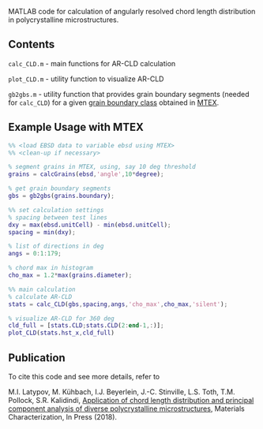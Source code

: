 MATLAB code for calculation of angularly resolved chord length distribution in polycrystalline microstructures. 

## Contents

`calc_CLD.m` - main functions for AR-CLD calculation

`plot_CLD.m` - utility function to visualize AR-CLD

`gb2gbs.m` - utility function that provides grain boundary segments (needed for `calc_CLD`) for a given [grain boundary class](https://mtex-toolbox.github.io/files/doc/BoundaryAnalysis.html) obtained in [MTEX](https://mtex-toolbox.github.io/files/doc/BoundaryAnalysis.html).

## Example Usage with MTEX

```MATLAB
%% <load EBSD data to variable ebsd using MTEX>
%% <clean-up if necessary>

% segment grains in MTEX, using, say 10 deg threshold
grains = calcGrains(ebsd,'angle',10*degree);

% get grain boundary segments
gbs = gb2gbs(grains.boundary);

%% set calculation settings
% spacing between test lines
dxy = max(ebsd.unitCell) - min(ebsd.unitCell);
spacing = min(dxy);

% list of directions in deg
angs = 0:1:179;

% chord max in histogram
cho_max = 1.2*max(grains.diameter);

%% main calculation
% calculate AR-CLD
stats = calc_CLD(gbs,spacing,angs,'cho_max',cho_max,'silent');

% visualize AR-CLD for 360 deg
cld_full = [stats.CLD;stats.CLD(2:end-1,:)];
plot_CLD(stats.hst_x,cld_full)
```

## Publication

To cite this code and see more details, refer to

M.I. Latypov, M. Kühbach, I.J. Beyerlein, J.-C. Stinville, L.S. Toth, T.M. Pollock, S.R. Kalidindi, [Application of chord length distribution and principal component analysis of diverse polycrystalline microstructures](https://doi.org/10.1016/j.matchar.2018.09.020), Materials Characterization, In Press (2018).
